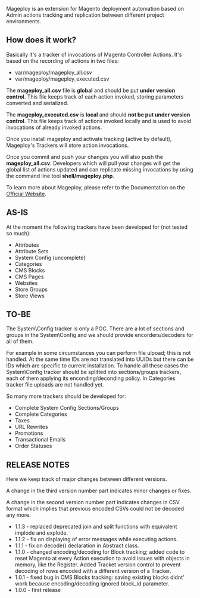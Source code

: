 Mageploy is an extension for Magento deployment automation based on Admin actions tracking and replication between different project environments.

How does it work?
-----------------
Basically it's a tracker of invocations of Magento Controller Actions. It's based on the recording of actions in two files:

* var/mageploy/mageploy_all.csv
* var/mageploy/mageploy_executed.csv

The **mageploy_all.csv** file is **global** and should be put **under version control**. This file keeps track of each action invoked, storing parameters converted and serialized.

The **mageploy_executed.csv** is **local** and should **not be put under version control**. This file keeps track of actions invoked locally and is used to avoid invocations of already invoked actions.

Once you install mageploy and activate tracking (active by default), Mageploy's Trackers will store action invocations.

Once you commit and push your changes you will also push the **mageploy_all.csv**. Developers which will pull your changes will get the global list of actions updated and can replicate missing invocations by using the command line tool **shell/mageploy.php**.

To learn more about Mageploy, please refer to the Documentation on the  [Official Website](http://www.mageploy.com/).

AS-IS
-----
At the moment the following trackers have been developed for (not tested so much):

* Attributes
* Attribute Sets
* System Config (uncomplete)
* Categories
* CMS Blocks
* CMS Pages
* Websites
* Store Groups
* Store Views

TO-BE
-----
The System\Config tracker is only a POC. There are a lot of sections and groups in the System\Config and we should provide encorders/decoders for all of them.

For example in some circumstances you can perform file ulpoad; this is not handled. At the same time IDs are not translated into UUIDs but there can be IDs which are specific to current installation. To handle all these cases the System\Config tracker should be splitted into sections/groups trackers, each of them applying its enconding/deconding policy.
In Categories tracker file uploads are not handled yet.

So many more trackers should be developed for:

* Complete System Config Sections/Groups
* Complete Categories
* Taxes
* URL Rewrites
* Promotions
* Transactional Emails
* Order Statuses

RELEASE NOTES
-------------
Here we keep track of major changes between different versions.

A change in the third version number part indicates minor changes or fixes.

A change in the second version number part indicates changes in CSV format which implies that previous encoded CSVs could not be decoded any more.

* 1.1.3 - replaced deprecated join and split functions with equivalent implode and explode.
* 1.1.2 - fix on displaying of error messages while executing actions.
* 1.1.1 - fix on decode() declaration in Abstract class.
* 1.1.0 - changed encoding/decoding for Block tracking; added code to reset Magento at every Action execution to avoid issues with objects in memory, like the Register. Added Tracket version control to prevent decoding of rows encoded with a different version of a Tracker.
* 1.0.1 - fixed bug in CMS Blocks tracking: saving existing blocks didnt' work because encoding/decoding ignored block_id parameter.
* 1.0.0 - first release

